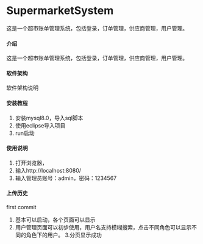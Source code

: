 # SupermarketSystem
这是一个超市账单管理系统，包括登录，订单管理，供应商管理，用户管理。
#### 介绍
这是一个超市账单管理系统，包括登录，订单管理，供应商管理，用户管理。

#### 软件架构

软件架构说明


#### 安装教程

1. 安装mysql8.0，导入sql脚本
2. 使用eclipse导入项目
3. run启动

#### 使用说明

1. 打开浏览器，
2. 输入http://localhost:8080/
3. 输入管理员账号：admin，密码：1234567

#### 上传历史
first commit
1. 基本可以启动，各个页面可以显示
2. 用户管理页面可以初步使用，用户名支持模糊搜索，点击不同角色可以显示不同的角色下的用户。
3.分页显示成功
